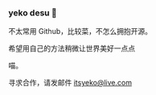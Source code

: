 ### yeko desu 👋

不太常用 Github，比较菜，不怎么拥抱开源。

希望用自己的方法稍微让世界美好一点点

喵。

寻求合作，请发邮件 itsyeko@live.com

<!--
**Mastalie/mastalie** is a ✨ _special_ ✨ repository because its `README.md` (this file) appears on your GitHub profile.

Here are some ideas to get you started:

- 🔭 I’m currently working on ...
- 🌱 I’m currently learning ...
- 👯 I’m looking to collaborate on ...
- 🤔 I’m looking for help with ...
- 💬 Ask me about ...
- 📫 How to reach me: ...
- 😄 Pronouns: ...
- ⚡ Fun fact: ...
-->
